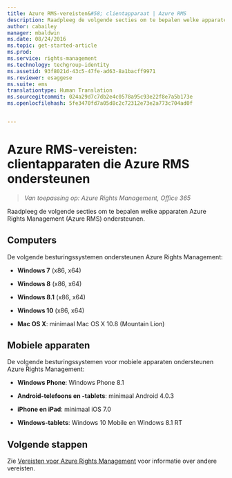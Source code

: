 ```yaml
---
title: Azure RMS-vereisten&#58; clientapparaat | Azure RMS
description: Raadpleeg de volgende secties om te bepalen welke apparaten Azure Rights Management (Azure RMS) ondersteunen.
author: cabailey
manager: mbaldwin
ms.date: 08/24/2016
ms.topic: get-started-article
ms.prod: 
ms.service: rights-management
ms.technology: techgroup-identity
ms.assetid: 93f8021d-43c5-47fe-ad63-8a1bacff9971
ms.reviewer: esaggese
ms.suite: ems
translationtype: Human Translation
ms.sourcegitcommit: 024a29d7c7db2e4c0578a95c93e22f8e7a5b173e
ms.openlocfilehash: 5fe3470fd7a05d8c2c72312e73e2a773c704ad0f


---
```



# Azure RMS-vereisten: clientapparaten die Azure RMS ondersteunen

>*Van toepassing op: Azure Rights Management, Office 365*

Raadpleeg de volgende secties om te bepalen welke apparaten Azure Rights Management (Azure RMS) ondersteunen.

## Computers
De volgende besturingssystemen ondersteunen Azure Rights Management:

-   **Windows 7** (x86, x64)

-   **Windows 8** (x86, x64)

-   **Windows 8.1** (x86, x64)

-   **Windows 10** (x86, x64)

-   **Mac OS X**: minimaal Mac OS X 10.8 (Mountain Lion)

## Mobiele apparaten
De volgende besturingssystemen voor mobiele apparaten ondersteunen Azure Rights Management:

-   **Windows Phone**: Windows Phone 8.1

-   **Android-telefoons en -tablets**: minimaal Android 4.0.3

-   **iPhone en iPad**: minimaal iOS 7.0

-   **Windows-tablets**: Windows 10 Mobile en Windows 8.1 RT


## Volgende stappen
Zie [Vereisten voor Azure Rights Management](requirements-azure-rms.md) voor informatie over andere vereisten.




<!--HONumber=Aug16_HO4-->


